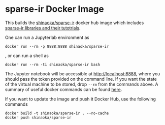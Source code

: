 # sparse-ir Docker Image

This builds the [shinaoka/sparse-ir](https://hub.docker.com/repository/docker/shinaoka/sparse-ir) docker hub image which includes [sparse-ir libraries and their tutotrials](https://spm-lab.github.io/sparse-ir-tutorial/).

One can run a Jupyterlab environment as

```
docker run --rm -p 8888:8888 shinaoka/sparse-ir
```

, or can run a shell as

```
docker run --rm -ti shinaoka/sparse-ir bash
```

The Jupyter notebook will be accessible at [http://localhost:8888](http://localhost:8888), where you should pass the token provided on the command line.
If you want the state of the virtual machine to be stored, drop `--rm` from the commands above.
A summary of useful docker commands can be found [here](https://www.docker.com/sites/default/files/Docker_CheatSheet_08.09.2016_0.pdf).

If you want to update the image and push it Docker Hub, use the following commands

```
docker build -t shinaoka/sparse-ir . --no-cache
docker push shinaoka/sparse-ir
```
